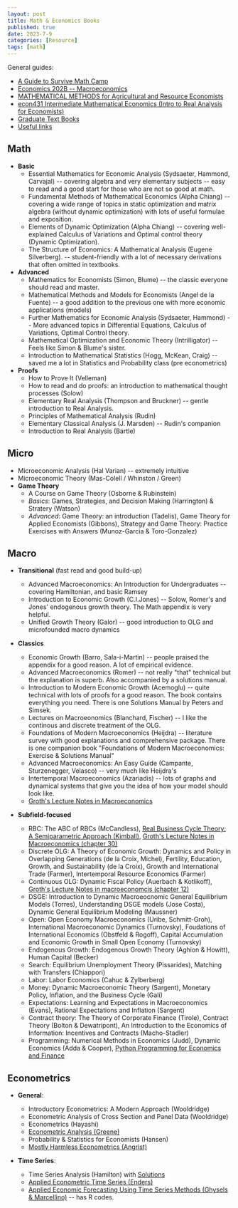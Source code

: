 ```yaml
---
layout: post
title: Math & Economics Books
published: true
date: 2023-7-9
categories: [Resource]
tags: [math]
---
```


General guides: 

- [A Guide to Survive Math Camp](https://owenzidar.wordpress.com/2013/07/30/a-guide-to-survive-math-camp/)
- [Economics 202B -- Macroeconomics](http://web.stanford.edu/~chadj/e202b_s07/econ202b2007.html)
- [MATHEMATICAL METHODS for Agricultural and Resource Economists](https://are.berkeley.edu/courses/ARE211/currentYear/are201_info.pdf)
- [econ431 Intermediate Mathematical Economics (Intro to Real Analysis for Economists)](https://sites.google.com/site/ibotosaru/econ431su14)
- [Graduate Text Books](http://econphd.econwiki.com/books.htm#Microeconomics)
- [Useful links](https://thanhqtran.github.io/useful-links/)

## Math

- **Basic**
  - Essential Mathematics for Economic Analysis (Sydsaeter, Hammond, Carvajal) -- covering algebra and very elementary subjects -- easy to read and a good start for those who are not so good at math.
  - Fundamental Methods of Mathematical Economics (Alpha Chiang) -- covering a wide range of topics in static optimization and matrix algebra (without dynamic optimization) with lots of useful formulae and exposition.
  - Elements of Dynamic Optimization (Alpha Chiang) -- covering well-explained Calculus of Variations and Optimal control theory (Dynamic Optimization).
  - The Structure of Economics: A Mathematical Analysis (Eugene Silverberg). -- student-friendly with a lot of necessary derivations that often omitted in textbooks.
- **Advanced**
  - Mathematics for Economists (Simon, Blume) -- the classic everyone should read and master.
  - Mathematical Methods and Models for Economists (Angel de la Fuente) -- a good addition to the previous one with more economic applications (models)
  - Further Mathematics for Economic Analysis (Sydsaeter, Hammond) -- More advanced topics in Differential Equations, Calculus of Variations, Optimal Control theory.
  - Mathematical Optimization and Economic Theory (Intrilligator) -- Feels like Simon & Blume's sister.
  - Introduction to Mathematical Statistics (Hogg, McKean, Craig) -- saved me a lot in Statistics and Probability class (pre econometrics)
- **Proofs**
  - How to Prove It (Velleman)
  - How to read and do proofs: an introduction to mathematical thought processes (Solow)
  - Elementary Real Analysis (Thompson and Bruckner) -- gentle introduction to Real Analysis.
  - Principles of Mathematical Analysis (Rudin)
  - Elementary Classical Analysis (J. Marsden) -- Rudin's companion
  - Introduction to Real Analysis (Bartle)

## Micro

- Microeconomic Analysis (Hal Varian) -- extremely intuitive
- Microeconomic Theory (Mas-Colell / Whinston / Green)
- **Game Theory**
  - A Course on Game Theory (Osborne & Rubinstein)
  - *Basics*: Games, Strategies, and Decision Making (Harrington) & Stratery (Watson)
  - *Advanced*: Game Theory: an introduction (Tadelis), Game Theory for Applied Economists (Gibbons), Strategy and Game Theory: Practice Exercises with Answers (Munoz-Garcia & Toro-Gonzalez)

## Macro

- **Transitional** (fast read and good build-up)
  - Advanced Macroeconomics: An Introduction for Undergraduates -- covering Hamiltonian, and basic Ramsey
  - Introduction to Economic Growth (C.I.Jones) -- Solow, Romer's and Jones' endogenous growth theory. The Math appendix is very helpful.
  - Unified Growth Theory (Galor) -- good introduction to OLG and microfounded macro dynamics

- **Classics**
  - Economic Growth (Barro, Sala-i-Martin) -- people praised the appendix for a good reason. A lot of empirical evidence.
  - Advanced Macroeconomics (Romer) -- not really "that" technical but the explanation is superb. Also accompanied by a solutions manual.
  - Introduction to Modern Economic Growth (Acemoglu) -- quite technical with lots of proofs for a good reason. The book contains everything you need. There is one Solutions Manual by Peters and Simsek.
  - Lectures on Macroeonomics (Blanchard, Fischer) -- I like the continous and discrete treatment of the OLG.
  - Foundations of Modern Macroeconomics (Heijdra) -- literature survey with good explanations and comprehensive package. There is one companion book "Foundations of Modern Macroeconomics: Exercise & Solutions Manual"
  - Advanced Macroeconomics: An Easy Guide (Campante, Sturzenegger, Velasco) -- very much like Heijdra's
  - Intertemporal Macroeconomics (Azariadis) -- lots of graphs and dynamical systems that give you the idea of how your model should look like.
  - [Groth's Lecture Notes in Macroeconomics](https://web.econ.ku.dk/okocg/VM/VM-general/Material/Chapters-VM.htm)

- **Subfield-focused**
  - RBC: The ABC of RBCs (McCandless), [Real Business Cycle Theory: A Semiparametric Approach (Kimball)](http://www-personal.umich.edu/~mkimball/Econ611/book-ec611-2004.pdf), [Groth's Lecture Notes in Macroeconomics (chapter 30)](https://web.econ.ku.dk/okocg/VM/VM-general/Kapitler%20til%20bog/Ch30-2016-1.pdf)
  - Discrete OLG: A Theory of Economic Growth: Dynamics and Policy in Overlapping Generations (de la Croix, Michel), Fertility, Education, Growth, and Sustainability (de la Croix), Growth and International Trade (Farmer), Intertemporal Resource Economics (Farmer)
  - Continuous OLG: Dynamic Fiscal Policy (Auerbach & Kotlikoff), [Groth's Lecture Notes in macroeconomcis (chapter 12)](https://web.econ.ku.dk/okocg/VM/VM-general/Kapitler%20til%20bog/Ch12-2016-1.pdf)
  - DSGE: Introduction to Dynamic Macroeocnomic General Equilibrium Models (Torres), Understanding DSGE models (Jose Costa), Dynamic General Equilibrium Modeling (Maussner)
  - Open: Open Economy Macroeconomics (Uribe, Schmitt-Groh), International Macroeconomic Dynamics (Turnovsky), Foudations of International Economics (Obstfeld & Rogoff), Capital Accumulation and Economic Growth in Small Open Economy (Turnovsky)
  - Endogenous Growth: Endogenous Growth Theory (Aghion & Howitt), Human Capital (Becker)
  - Search: Equilibrium Unemployment Theory (Pissarides), Matching with Transfers (Chiappori)
  - Labor: Labor Economics (Cahuc & Zylberberg)
  - Money: Dynamic Macroeconomic Theory (Sargent), Monetary Policy, Inflation, and the Business Cycle (Gali)
  - Expectations: Learning and Expectations in Macroeconomics (Evans), Rational Expectations and Inflation (Sargent)
  - Contract theory: The Theory of Corporate Finance (Tirole), Contract Theory (Bolton & Dewatripont), An Introduction to the Economics of Information: Incentives and Contracts (Macho-Stadler)
  - Programming: Numerical Methods in Economics (Judd), Dynamic Economics (Adda & Cooper), [Python Programming for Economics and Finance](https://python-programming.quantecon.org/intro.html)

## Econometrics

- **General**:
  - Introductory Econometrics: A Modern Approach (Wooldridge)
  - Econometric Analysis of Cross Section and Panel Data (Wooldridge)
  - Econometrics (Hayashi)
  - [Econometric Analysis (Greene)](https://pages.stern.nyu.edu/~wgreene/Text/tables/tablelist6.htm)
  - Probability & Statistics for Economists (Hansen)
  - [Mostly Harmless Econometrics (Angrist)](https://github.com/vikjam/mostly-harmless-replication)

- **Time Series**:
  - Time Series Analysis (Hamilton) with [Solutions](http://henrikmadsen.org/books/time-series-analysis/solutions/)
  - [Applied Econometric Time Series (Enders)](https://wenders.people.ua.edu/3rd-edition.html)
  - [Applied Economic Forecasting Using Time Series Methods (Ghysels & Marcellino)](https://www.dropbox.com/sh/sillgeh8x4grldp/AADas6dbmREz_YRzyDrXtuv-a?dl=0) -- has R codes.
